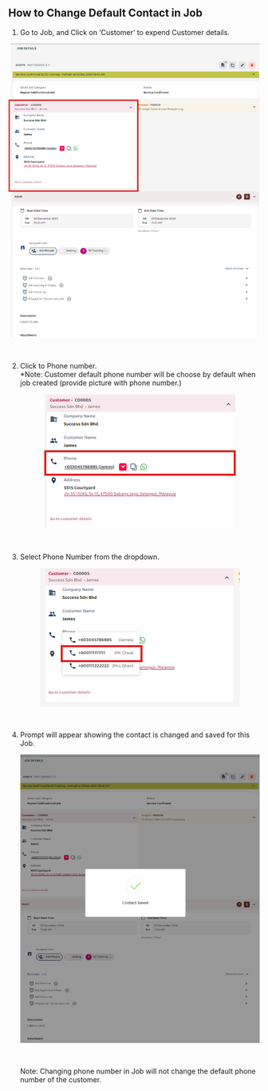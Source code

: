 ## How to Change Default Contact in Job

1. Go to Job, and Click on ‘Customer’ to expend Customer details.<br>

  <p align="center">
       <img src="img2/How_to_Choose_Contact_for_Job_NewStep_1.png" alt="Choose_Contact_for_Job">
     </p><br>

2. Click to Phone number.<br>
*Note: Customer default phone number will be choose by default when job created
(provide picture with phone number.)<br>

   <p align="center">
       <img src="img2/How_to_Choose_Contact_for_Job_NewStep_2.png" alt="Choose_Contact_for_Job">
     </p><br>

3. Select Phone Number from the dropdown. <br>
     <p align="center">
       <img src="img2/How_to_Choose_Contact_for_Job_NewStep_3.png" alt="Choose_Contact_for_Job">
     </p><br>

4. Prompt will appear showing the contact is changed and saved for this Job. 

     <p align="center">
       <img src="img2/How_to_Choose_Contact_for_Job_NewStep_4.png" alt="Choose_Contact_for_Job">
     </p><br>
     
   Note: Changing phone number in Job will not change the default phone number of the customer. 
